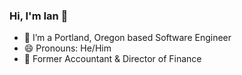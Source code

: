 ### Hi, I'm Ian 👋
- 🔭 I’m a Portland, Oregon based Software Engineer
- 😄 Pronouns: He/Him
- 🧮 Former Accountant & Director of Finance




